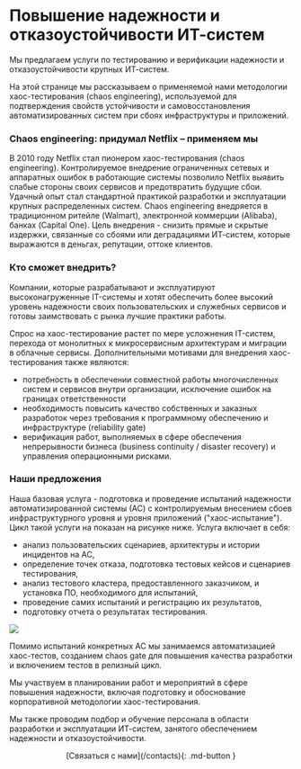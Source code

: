 # Повышение надежности и отказоустойчивости ИТ-систем

Мы предлагаем услуги по тестированию и верификации надежности и отказоустойчивости крупных ИТ-систем. 

На этой странице мы рассказываем о применяемой нами методологии хаос-тестирования (chaos engineering), используемой для подтверждения свойств устойчивости и самовосстановления автоматизированных систем при сбоях инфраструктуры и приложений.

### Chaos engineering: придумал Netflix – применяем мы

В 2010 году Netflix стал пионером хаос-тестирования (chaos engineering). Контролируемое внедрение ограниченных сетевых и аппаратных ошибок в работающие системы позволило Netflix выявить слабые стороны своих сервисов и предотвратить будущие сбои. Удачный опыт стал стандартной практикой разработки и эксплуатации крупных распределенных систем. Сhaos engineering внедряется в традиционном ритейле (Walmart), электронной коммерции (Alibaba), банках (Capital One). Цель внедрения - снизить прямые и скрытые издержки, связанные со сбоями или деградациями ИТ-систем, которые выражаются в деньгах, репутации, оттоке клиентов. 

###  Кто сможет внедрить?

Компании, которые разрабатывают и эксплуатируют высоконагруженные IT-системы и хотят обеспечить более высокий уровень надежности своих пользовательских и служебных сервисов и готовы заимствовать с рынка лучшие практики работы.

Спрос на хаос-тестирование растет по мере усложнения IT-систем, перехода от монолитных к микросервисным архитектурам и миграции в облачные сервисы. Дополнительными мотивами для внедрения хаос-тестирования также являются:

- потребность в обеспечении совместной работы многочисленных систем и сервисов внутри организации, исключение ошибок на границах ответственности
- необходимость повысить качество собственных и заказных разработок через требования к программному обеспечению и инфраструктуре (reliability gate)
- верификация работ, выполняемых в сфере обеспечения непрерывности бизнеса (business continuity / disaster recovery) и управления операционными рисками.


### Наши предложения

Наша базовая услуга - подготовка и проведение испытаний надежности автоматизированной системы (АС) с контролируемым внесением сбоев инфраструктурного уровня и уровня приложений ("хаос-испытание"). Цикл такой услуги на показан на рисунке ниже. Услуга включает в себя: 

- анализ пользовательских сценариев, архитектуры и истории инцидентов на АС,
- определение точек отказа, подготовка тестовых кейсов и сценариев тестирования,
- анализ тестового кластера, предоставленного заказчиком, и установка ПО, необходимого для испытаний,
- проведение самих испытаний и регистрацию их результатов,
- подготовку отчета о результатах тестирования.

![](https://user-images.githubusercontent.com/9265326/90131221-72314d80-dd74-11ea-9436-1d1cd7a904e6.png)

Помимо испытаний конкретных АС мы занимаемся автоматизацией хаос-тестов, созданием chaos gate для повышения качества разработки и включением тестов в релизный цикл. 

Мы участвуем в планировании работ и мероприятий в сфере повышения надежности, включая подготовку и обоснование корпоративной методологии хаос-тестирования.

Мы также проводим подбор и обучение персонала в области разработки и эксплуатации ИТ-систем, занятого обеспечением надежности и отказоустойчивости.

<center>
  [Связаться с нами](/contacts){: .md-button }
</center>  

